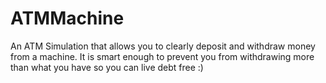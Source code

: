 # ATMMachine
 An ATM Simulation that allows you to clearly deposit and withdraw money from a machine. It is smart enough to prevent you from withdrawing more than what you have so you can live debt free :) 
